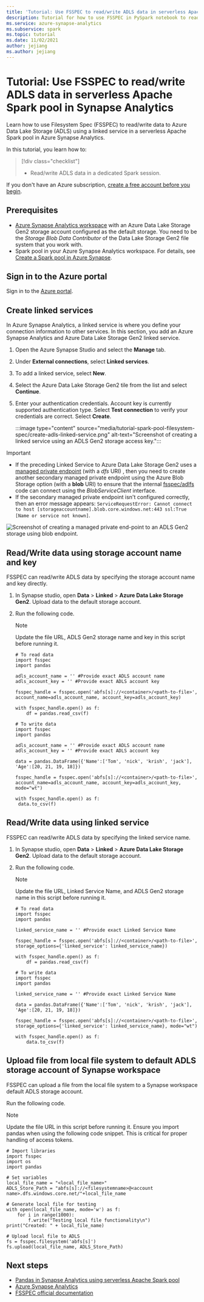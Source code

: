 ```yaml
---
title: 'Tutorial: Use FSSPEC to read/write ADLS data in serverless Apache Spark pool in Synapse Analytics'
description: Tutorial for how to use FSSPEC in PySpark notebook to read/write ADLS data in serverless Apache Spark pool.
ms.service: azure-synapse-analytics
ms.subservice: spark
ms.topic: tutorial
ms.date: 11/02/2021
author: jejiang
ms.author: jejiang
---
```


# Tutorial: Use FSSPEC to read/write ADLS data in serverless Apache Spark pool in Synapse Analytics

Learn how to use Filesystem Spec (FSSPEC) to read/write data to Azure Data Lake Storage (ADLS) using a linked service in a serverless Apache Spark pool in Azure Synapse Analytics.

In this tutorial, you learn how to:

> [!div class="checklist"]
> - Read/write ADLS data in a dedicated Spark session.

If you don't have an Azure subscription, [create a free account before you begin](https://azure.microsoft.com/free/).

## Prerequisites

- [Azure Synapse Analytics workspace](../get-started-create-workspace.md) with an Azure Data Lake Storage Gen2 storage account configured as the default storage. You need to be the *Storage Blob Data Contributor* of the Data Lake Storage Gen2 file system that you work with.
- Spark pool in your Azure Synapse Analytics workspace. For details, see [Create a Spark pool in Azure Synapse](../get-started-analyze-spark.md).

## Sign in to the Azure portal

Sign in to the [Azure portal](https://portal.azure.com/).

## Create linked services

In Azure Synapse Analytics, a linked service is where you define your connection information to other services. In this section, you add an Azure Synapse Analytics and Azure Data Lake Storage Gen2 linked service.

1. Open the Azure Synapse Studio and select the **Manage** tab.
1. Under **External connections**, select **Linked services**.
1. To add a linked service, select **New**.
1. Select the Azure Data Lake Storage Gen2 tile from the list and select **Continue**.
1. Enter your authentication credentials. Account key is currently supported authentication type. Select **Test connection** to verify your credentials are correct. Select **Create**.

   :::image type="content" source="media/tutorial-spark-pool-filesystem-spec/create-adls-linked-service.png" alt-text="Screenshot of creating a linked service using an ADLS Gen2 storage access key.":::

> [!IMPORTANT]
>
> - If the preceding Linked Service to Azure Data Lake Storage Gen2 uses a [managed private endpoint](../security/synapse-workspace-managed-private-endpoints.md) (with a *dfs* URI) , then you need to create another secondary managed private endpoint using the Azure Blob Storage option (with a **blob** URI) to ensure that the internal [fsspec/adlfs](https://github.com/fsspec/adlfs/blob/main/adlfs/spec.py#L400) code can connect using the *BlobServiceClient* interface.
> - If the secondary managed private endpoint isn't configured correctly, then an error message appears: `ServiceRequestError: Cannot connect to host [storageaccountname].blob.core.windows.net:443 ssl:True [Name or service not known]`.
> 
> ![Screenshot of creating a managed private end-point to an ADLS Gen2 storage using blob endpoint.](./media/tutorial-spark-pool-filesystem-spec/create-mpe-blob-endpoint.png)

## Read/Write data using storage account name and key

FSSPEC can read/write ADLS data by specifying the storage account name and key directly.

1. In Synapse studio, open **Data** > **Linked** > **Azure Data Lake Storage Gen2**. Upload data to the default storage account.

1. Run the following code.

   > [!NOTE]
   > Update the file URL, ADLS Gen2 storage name and key in this script before running it.

   ```PYSPARK
   # To read data
   import fsspec
   import pandas

   adls_account_name = '' #Provide exact ADLS account name
   adls_account_key = '' #Provide exact ADLS account key

   fsspec_handle = fsspec.open('abfs[s]://<container>/<path-to-file>', account_name=adls_account_name, account_key=adls_account_key)

   with fsspec_handle.open() as f:
       df = pandas.read_csv(f)

   # To write data
   import fsspec
   import pandas

   adls_account_name = '' #Provide exact ADLS account name 
   adls_account_key = '' #Provide exact ADLS account key 
   
   data = pandas.DataFrame({'Name':['Tom', 'nick', 'krish', 'jack'], 'Age':[20, 21, 19, 18]})
   
   fsspec_handle = fsspec.open('abfs[s]://<container>/<path-to-file>', account_name=adls_account_name, account_key=adls_account_key, mode="wt")
   
   with fsspec_handle.open() as f:
   	data.to_csv(f)
   ```

## Read/Write data using linked service

FSSPEC can read/write ADLS data by specifying the linked service name.


1. In Synapse studio, open **Data** > **Linked** > **Azure Data Lake Storage Gen2**. Upload data to the default storage account.

1. Run the following code.

   > [!NOTE]
   > Update the file URL, Linked Service Name, and ADLS Gen2 storage name in this script before running it.

   ```PYSPARK
   # To read data
   import fsspec
   import pandas
   
   linked_service_name = '' #Provide exact Linked Service Name
   
   fsspec_handle = fsspec.open('abfs[s]://<container>/<path-to-file>', storage_options={'linked_service': linked_service_name})
   
   with fsspec_handle.open() as f:
       df = pandas.read_csv(f)

   # To write data
   import fsspec
   import pandas
   
   linked_service_name = '' #Provide exact Linked Service Name
   
   data = pandas.DataFrame({'Name':['Tom', 'nick', 'krish', 'jack'], 'Age':[20, 21, 19, 18]})
   
   fsspec_handle = fsspec.open('abfs[s]://<container>/<path-to-file>', storage_options={'linked_service': linked_service_name}, mode="wt") 
   
   with fsspec_handle.open() as f:
       data.to_csv(f) 
   ```
   
## Upload file from local file system to default ADLS storage account of Synapse workspace

FSSPEC can upload a file from the local file system to a Synapse workspace default ADLS storage account.


Run the following code.

   > [!NOTE]
   > Update the file URL in this script before running it.
   > Ensure you import pandas when using the following code snippet. This is critical for proper handling of access tokens.  

   ```PYSPARK
   # Import libraries
   import fsspec
   import os
   import pandas
   
   # Set variables
   local_file_name = "<local_file_name>"
   ADLS_Store_Path = "abfs[s]://<filesystemname>@<account name>.dfs.windows.core.net/"+local_file_name
   
   # Generate local file for testing 
   with open(local_file_name, mode='w') as f:
       for i in range(1000):
           f.write("Testing local file functionality\n")
   print("Created: " + local_file_name)

   # Upload local file to ADLS 
   fs = fsspec.filesystem('abfs[s]')
   fs.upload(local_file_name, ADLS_Store_Path)
   ```

## Next steps

- [Pandas in Synapse Analytics using serverless Apache Spark pool](tutorial-use-pandas-spark-pool.md)
- [Azure Synapse Analytics](../index.yml)
- [FSSPEC official documentation](https://filesystem-spec.readthedocs.io/en/latest/)
